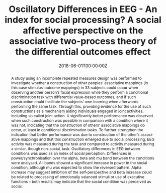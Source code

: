 ---
abstract: A study using an incomplete repeated measures design was performed to investigate 
  whether a construction of other peoples’ associative mappings 
  (in this case stimulus-outcome mappings) in 33 subjects could occur when observing another
  person’s facial expression while they perform a conditional discrimination task with differential
  value-based outcomes, and if such construction could facilitate the subjects’ own learning 
  when afterwards performing the same task. Through this, providing 
  evidence for the use of such constructions as a mechanism aiding individuals
  engaged in joint activities, including so called joint action. A significantly better 
  performance was observed when such construction was possible in comparison with a
  condition where it was not, indicating that the construction of others’ associative
  mappings do occur, at least in conditional discrimination tasks. To further strengthen
  the indication that better performance was due to construction of the other’s associ-
  ative mappings and that this construction emerged due to social processing, EEG
  activity was measured during the task and compared to activity measured during a
  similar, though non-social, task. Oscillatory differences in EEG between conditions
  was used as an index of social perception. Differences in power/synchronisation over
  the alpha, beta and mu band between the conditions were analysed. All bands showed
  a significant increase in power in the social condition, although mu was expected to
  show the reversed pattern. Alpha increase may suggest inhibition of the self-perspective
  and beta increase could be related to processing of emotionally valanced stimuli
  or use of executive functions – both results may indicate that the social condition
  was perceived as social.
authors:
- admin
- Rickard Carlsson
date: "2018-06-01T00:00:00Z"
doi: ""
featured: false
links:
projects:
publication: ""
publication_short: ""
publication_types:
- "7"
publishDate: ""
slides: ""
summary: ""
tags:
- EEG
- Frequency band analysis
- Differential Oucomes Effect
- Reinforcement Learning
- Forced Choice task
title: Oscillatory Differences in EEG - An index for social processing? A social affective perspective on the associative two-process theory of the differential outcomes effect
url_code: ""
url_dataset: ""
url_pdf: ""
url_poster: ""
url_project: ""
url_slides: ""
url_source: ""
url_video: ""
---